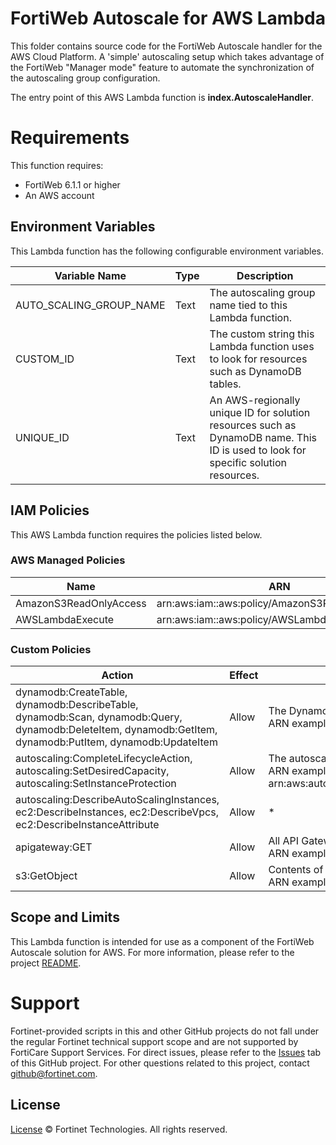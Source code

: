 # FortiWeb Autoscale for AWS Lambda

This folder contains source code for the FortiWeb Autoscale handler for the AWS Cloud Platform. A 'simple' autoscaling setup which takes advantage of the FortiWeb "Manager mode" feature to automate the synchronization of the autoscaling group configuration.

The entry point of this AWS Lambda function is **index.AutoscaleHandler**.

# Requirements
This function requires:
* FortiWeb 6.1.1 or higher
* An AWS account

## Environment Variables
This Lambda function has the following configurable environment variables.

| Variable Name | Type | Description |
| ------ | ------ | ------ |
| AUTO_SCALING_GROUP_NAME | Text | The autoscaling group name tied to this Lambda function.|
| CUSTOM_ID | Text | The custom string this Lambda function uses to look for resources such as DynamoDB tables.|
| UNIQUE_ID | Text | An AWS-regionally unique ID for solution resources such as DynamoDB name. This ID is used to look for specific solution resources.|

## IAM Policies
This AWS Lambda function requires the policies listed below.

### AWS Managed Policies
| Name | ARN |
| ------ | ------ |
| AmazonS3ReadOnlyAccess | arn:aws:iam::aws:policy/AmazonS3ReadOnlyAccess |
| AWSLambdaExecute | arn:aws:iam::aws:policy/AWSLambdaExecute |

### Custom Policies
| Action | Effect | Resource (in ARN format) |
| ------ | ------ | ------ |
| dynamodb:CreateTable, dynamodb:DescribeTable, dynamodb:Scan, dynamodb:Query, dynamodb:DeleteItem, dynamodb:GetItem, dynamodb:PutItem, dynamodb:UpdateItem | Allow | The DynamoDB tables created in the solution stack using CloudFormation templates.<br>ARN example: arn:aws:dynamodb:***AWS_REGION***:***AWS_ACCOUNT_ID***:table/***TABLE_NAME***|
| autoscaling:CompleteLifecycleAction, autoscaling:SetDesiredCapacity, autoscaling:SetInstanceProtection | Allow | The autoscaling group created in the solution stack using CloudFormation templates.<br>ARN example: arn:aws:autoscaling:***AWS_REGION***:***AWS_ACCOUNT_ID***:autoScalingGroup:\*:autoScalingGroupName/***AUTO_SCALING_GROUP_NAME***|
| autoscaling:DescribeAutoScalingInstances, ec2:DescribeInstances, ec2:DescribeVpcs, ec2:DescribeInstanceAttribute | Allow | \* |
| apigateway:GET | Allow | All API Gateways in a certain region.<br>ARN example: arn:aws:apigateway:***AWS_REGION***::\* |
| s3:GetObject | Allow | Contents of the **assets** folder for a particular solution in an S3 Bucket, as specified by the **STACK_ASSETS_S3_KEY_PREFIX**.<br>ARN example: arn:aws:s3:::***STACK_ASSETS_S3_BUCKET_NAME***/***STACK_ASSETS_S3_KEY_PREFIX***/assets/configset/* |

## Scope and Limits

This Lambda function is intended for use as a component of the FortiWeb Autoscale solution for AWS.
For more information, please refer to the project [README](https://github.com/fortinet/fortiweb-autoscale/blob/master/README.md).

# Support
Fortinet-provided scripts in this and other GitHub projects do not fall under the regular Fortinet technical support scope and are not supported by FortiCare Support Services.
For direct issues, please refer to the [Issues](https://github.com/fortinet/fortiweb-autoscale/issues) tab of this GitHub project.
For other questions related to this project, contact [github@fortinet.com](mailto:github@fortinet.com).

## License
[License](https://github.com/fortinet/fortiweb-autoscale/blob/master/LICENSE) © Fortinet Technologies. All rights reserved.
